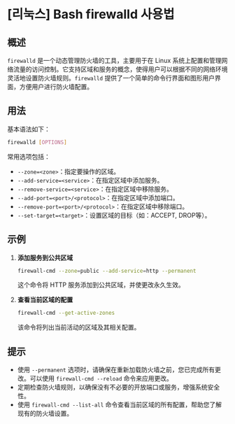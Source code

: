 # [리눅스] Bash firewalld 사용법

## 概述
`firewalld` 是一个动态管理防火墙的工具，主要用于在 Linux 系统上配置和管理网络流量的访问控制。它支持区域和服务的概念，使得用户可以根据不同的网络环境灵活地设置防火墙规则。`firewalld` 提供了一个简单的命令行界面和图形用户界面，方便用户进行防火墙配置。

## 用法
基本语法如下：
```bash
firewalld [OPTIONS]
```

常用选项包括：
- `--zone=<zone>`：指定要操作的区域。
- `--add-service=<service>`：在指定区域中添加服务。
- `--remove-service=<service>`：在指定区域中移除服务。
- `--add-port=<port>/<protocol>`：在指定区域中添加端口。
- `--remove-port=<port>/<protocol>`：在指定区域中移除端口。
- `--set-target=<target>`：设置区域的目标（如：ACCEPT, DROP等）。

## 示例
1. **添加服务到公共区域**
   ```bash
   firewall-cmd --zone=public --add-service=http --permanent
   ```
   这个命令将 HTTP 服务添加到公共区域，并使更改永久生效。

2. **查看当前区域的配置**
   ```bash
   firewall-cmd --get-active-zones
   ```
   该命令将列出当前活动的区域及其相关配置。

## 提示
- 使用 `--permanent` 选项时，请确保在重新加载防火墙之前，您已完成所有更改。可以使用 `firewall-cmd --reload` 命令来应用更改。
- 定期检查防火墙规则，以确保没有不必要的开放端口或服务，增强系统安全性。
- 使用 `firewall-cmd --list-all` 命令查看当前区域的所有配置，帮助您了解现有的防火墙设置。